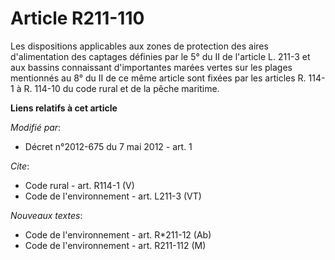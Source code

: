 # Article R211-110

Les dispositions applicables aux zones de protection des aires d'alimentation des captages définies par le 5° du II de
l'article L. 211-3 et aux bassins connaissant d'importantes marées vertes sur les plages mentionnés au 8° du II de ce même
article sont fixées par les articles R. 114-1 à R. 114-10 du code rural et de la pêche maritime.

**Liens relatifs à cet article**

_Modifié par_:

  - Décret n°2012-675 du 7 mai 2012 - art. 1

_Cite_:

  - Code rural - art. R114-1 (V)
  - Code de l'environnement - art. L211-3 (VT)

_Nouveaux textes_:

  - Code de l'environnement - art. R*211-12 (Ab)
  - Code de l'environnement - art. R211-112 (M)
